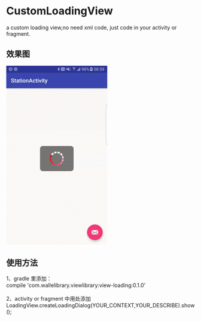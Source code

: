 # CustomLoadingView
a custom loading view,no need xml code, just code in your activity or fragment.
## 效果图<br>
   ![image](https://github.com/badplayerz/CustomLoadingView/raw/master/showsource/view-loading.gif)
## 使用方法<br>
1、gradle 里添加：<br>
    compile 'com.wallelibrary.viewlibrary:view-loading:0.1.0'<br><br>
2、activity or fragment 中用处添加<br>
    LoadingView.createLoadingDialog(YOUR_CONTEXT,YOUR_DESCRIBE).show();
